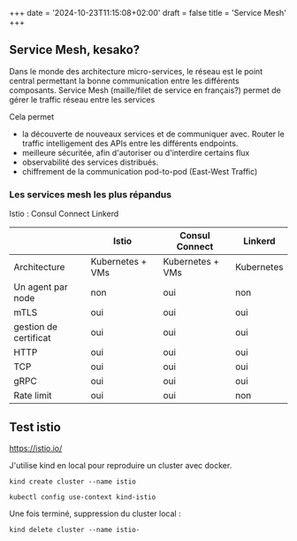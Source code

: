 +++
date = '2024-10-23T11:15:08+02:00'
draft = false
title = 'Service Mesh'
+++

## Service Mesh, kesako?

Dans le monde des architecture micro-services, le réseau est le point central permettant la bonne communication entre les différents composants.
Service Mesh (maille/filet de service en français?) permet de gérer le traffic réseau entre les services

Cela permet 
 - la découverte de nouveaux services et de communiquer avec. Router le traffic intelligement des APIs entre les différents endpoints.
 - meilleure sécuritée, afin d'autoriser ou d'interdire certains flux
 - observabilité des services distribués.
 - chiffrement de la communication pod-to-pod (East-West Traffic)

### Les services mesh les plus répandus

Istio :
Consul Connect
Linkerd

| | Istio | Consul Connect | Linkerd |
|---|---|---|---|
| Architecture |Kubernetes + VMs |Kubernetes + VMs|Kubernetes|
| Un agent par node |non |oui|non|
| mTLS |oui |oui|oui|
| gestion de certificat |oui |oui|oui|
| HTTP |oui |oui|oui|
| TCP |oui |oui|oui|
| gRPC |oui |oui|oui|
| Rate limit |oui |oui|non|

## Test istio

https://istio.io/

J'utilise kind en local pour reproduire un cluster avec docker.

```
kind create cluster --name istio
```

```
kubectl config use-context kind-istio
```

Une fois terminé, suppression du cluster local :
```
kind delete cluster --name istio-
```
